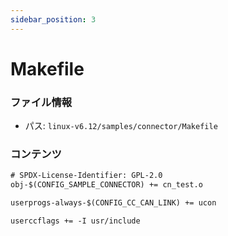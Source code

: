 ```yaml
---
sidebar_position: 3
---
```

# Makefile

### ファイル情報

- パス: `linux-v6.12/samples/connector/Makefile`

### コンテンツ

```txt
# SPDX-License-Identifier: GPL-2.0
obj-$(CONFIG_SAMPLE_CONNECTOR) += cn_test.o

userprogs-always-$(CONFIG_CC_CAN_LINK) += ucon

userccflags += -I usr/include

```
